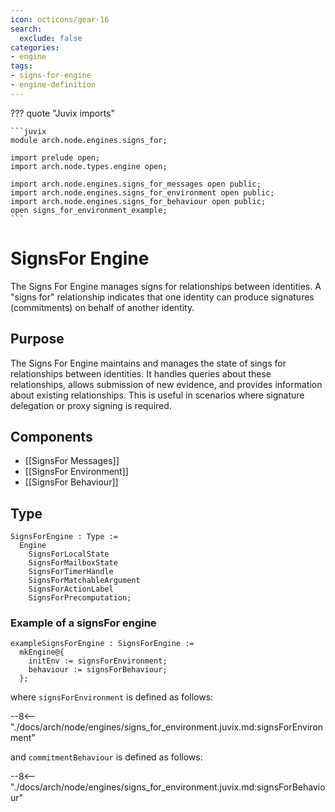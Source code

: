```yaml
---
icon: octicons/gear-16
search:
  exclude: false
categories:
- engine
tags:
- signs-for-engine
- engine-definition
---
```


??? quote "Juvix imports"

    ```juvix
    module arch.node.engines.signs_for;

    import prelude open;
    import arch.node.types.engine open;

    import arch.node.engines.signs_for_messages open public;
    import arch.node.engines.signs_for_environment open public;
    import arch.node.engines.signs_for_behaviour open public;
    open signs_for_environment_example;
    ```

# SignsFor Engine

The Signs For Engine manages signs for relationships between identities.
A "signs for" relationship indicates that one identity can produce signatures
(commitments) on behalf of another identity.

## Purpose

The Signs For Engine maintains and manages the state of sings for relationships between
identities. It handles queries about these relationships, allows submission of new
evidence, and provides information about existing relationships. This is useful in
scenarios where signature delegation or proxy signing is required.

## Components

- [[SignsFor Messages]]
- [[SignsFor Environment]]
- [[SignsFor Behaviour]]

## Type

<!-- --8<-- [start:SignsForEngine] -->
```juvix
SignsForEngine : Type :=
  Engine
    SignsForLocalState
    SignsForMailboxState
    SignsForTimerHandle
    SignsForMatchableArgument
    SignsForActionLabel
    SignsForPrecomputation;
```
<!-- --8<-- [end:SignsForEngine] -->

### Example of a signsFor engine

```juvix extract-module-statements
exampleSignsForEngine : SignsForEngine :=
  mkEngine@{
    initEnv := signsForEnvironment;
    behaviour := signsForBehaviour;
  };
```

where `signsForEnvironment` is defined as follows:

--8<-- "./docs/arch/node/engines/signs_for_environment.juvix.md:signsForEnvironment"

and `commitmentBehaviour` is defined as follows:

--8<-- "./docs/arch/node/engines/signs_for_environment.juvix.md:signsForBehaviour"
